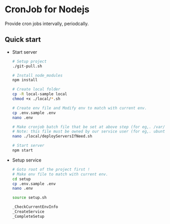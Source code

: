 # CronJob for Nodejs

Provide cron jobs intervally, periodcally.


## Quick start

- Start server

	```bash
	# Setup project
	./git-pull.sh

	# Install node_modules
	npm install

	# Create local folder
	cp -R local-sample local
	chmod +x ./local/*.sh

	# Create env file and Modify env to match with current env.
	cp .env.sample .env
	nano .env

	# Make cronjob batch file that be set at above step (for eg,. /var/www/nodecron/local/checkAndDeployServers.sh)
	# Note: this file must be owned by our service user (for eg,. ubuntu).
	nano ./local/deployServersIfNeed.sh

	# Start server
	npm start
	```


- Setup service

	```bash
	# Goto root of the project first !
	# Make env file to match with current env.
	cd setup
	cp .env.sample .env
	nano .env

	source setup.sh

	_CheckCurrentEnvInfo
	_CreateService
	_CompleteSetup
	```
